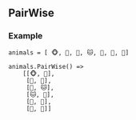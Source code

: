 ## PairWise


### Example

``` 
animals = [ 🐵, 🐶, 🐺, 🐱, 🦄, 🐷, 🦁]
 
animals.PairWise() =>
    [[🐵, 🐶],
	 [🐶, 🐺],
	 [🐺, 🐱],
	 [🐱, 🦄],
	 [🦄, 🐷],
	 [🐷, 🦁]]
``` 
